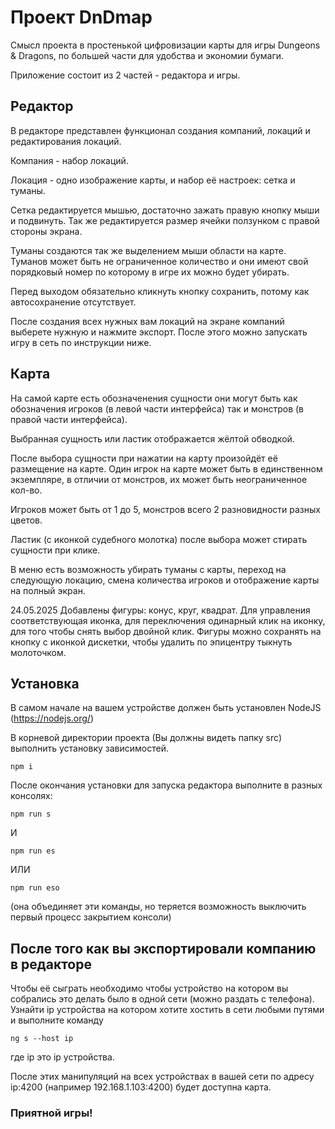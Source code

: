 # Проект DnDmap
Смысл проекта в простенькой цифровизации карты для игры Dungeons & Dragons, по большей части для удобства и экономии бумаги.

Приложение состоит из 2 частей - редактора и игры.

## Редактор
В редакторе представлен функционал создания компаний, локаций и редактирования локаций.

Компания - набор локаций.

Локация - одно изображение карты, и набор её настроек: сетка и туманы.

Сетка редактируется мышью, достаточно зажать правую кнопку мыши и подвинуть. Так же редактируется размер ячейки ползунком с правой стороны экрана.

Туманы создаются так же выделением мыши области на карте. Туманов может быть не ограниченное количество и они имеют свой порядковый номер по которому в игре их можно будет убирать.

Перед выходом обязательно кликнуть кнопку сохранить, потому как автосохранение отсутствует.

После создания всех нужных вам локаций на экране компаний выберете нужную и нажмите экспорт. После этого можно запускать игру в сеть по инструкции ниже.

## Карта
На самой карте есть обозначенения сущности они могут быть как обозначения игроков (в левой части интерфейса) так и монстров (в правой части интерфейса). 

Выбранная сущность или ластик отображается жёлтой обводкой. 

После выбора сущности при нажатии на карту произойдёт её размещение на карте. Один игрок на карте может быть в единственном экземпляре, в отличии от монстров, их может быть неограниченное кол-во. 

Игроков может быть от 1 до 5, монстров всего 2 разновидности разных цветов.

Ластик (с иконкой судебного молотка) после выбора может стирать сущности при клике.

В меню есть возможность убирать туманы с карты, переход на следующую локацию, смена количества игроков и отображение карты на полный экран.

24.05.2025 Добавлены фигуры: конус, круг, квадрат. Для управления соответствующая иконка, для переключения одинарный клик на иконку, для того чтобы снять выбор двойной клик. Фигуры можно сохранять на кнопку с иконкой дискетки, чтобы удалить по эпицентру тыкнуть молоточком.

## Установка
В самом начале на вашем устройстве должен быть установлен NodeJS (https://nodejs.org/)

В корневой директории проекта (Вы должны видеть папку src) выполнить установку зависимостей.

    npm i

После окончания установки для запуска редактора выполните в разных консолях:

    npm run s
И

    npm run es
ИЛИ

    npm run eso
(она объединяет эти команды, но теряется возможность выключить первый процесс закрытием консоли)


## После того как вы экспортировали компанию в редакторе
Чтобы её сыграть необходимо чтобы устройство на котором вы собрались это делать было в одной сети (можно раздать с телефона). Узнайти ip устройства на котором хотите хостить в сети любыми путями и выполните команду

    ng s --host ip
где ip это ip устройства.

После этих манипуляций на всех устройствах в вашей сети по адресу ip:4200 (например 192.168.1.103:4200) будет доступна карта.

### Приятной игры!